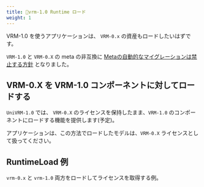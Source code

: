```yaml
---
title: 🚧vrm-1.0 Runtime ロード
weight: 1
---
```


VRM-1.0 を使うアプリケーションは、 `VRM-0.x` の資産もロードしたいはずです。

`VRM-1.0` と `VRM-0.X` の meta の非互換に [Metaの自動的なマイグレーションは禁止する方針](https://github.com/vrm-c/vrm-specification/issues/181) となりました。

## VRM-0.X を VRM-1.0 コンポーネントに対してロードする

`UniVRM-1.0` では、
`VRM-0.X` のライセンスを保持したまま、`VRM-1.0` のコンポーネントにロードする機能を提供します(予定)。

アプリケーションは、この方法でロードしたモデルは、`VRM-0.X` ライセンスとして扱ってください。

## RuntimeLoad 例

`vrm-0.x` と `vrm-1.0` 両方をロードしてライセンスを取得する例。
